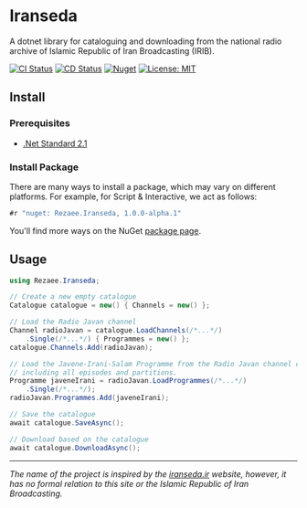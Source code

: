 ﻿# Iranseda

A dotnet library for cataloguing and downloading from the national radio archive of Islamic Republic of Iran Broadcasting (IRIB).

[![CI Status](https://github.com/alireza-rezaee/iranseda/actions/workflows/ci.yml/badge.svg)](https://github.com/alireza-rezaee/iranseda/actions/workflows/ci.yml)
[![CD Status](https://github.com/alireza-rezaee/iranseda/actions/workflows/cd.yml/badge.svg)](https://github.com/alireza-rezaee/iranseda/actions/workflows/cd.yml)
[![Nuget](https://img.shields.io/nuget/v/Rezaee.Iranseda?color=blue&label=NuGet&logo=NuGet)](https://www.nuget.org/packages/Rezaee.Iranseda/)
[![License: MIT](https://img.shields.io/badge/License-MIT-gray.svg)](./LICENSE)

## Install

### Prerequisites

- [.Net Standard 2.1](https://dotnet.microsoft.com/en-us/platform/dotnet-standard#versions)

### Install Package

There are many ways to install a package, which may vary on different platforms. For example, for Script & Interactive, we act as follows:

```csharp
#r "nuget: Rezaee.Iranseda, 1.0.0-alpha.1"
```

You'll find more ways on the NuGet [package page](https://www.nuget.org/packages/Rezaee.Iranseda/).

## Usage

```csharp
using Rezaee.Iranseda;

// Create a new empty catalogue
Catalogue catalogue = new() { Channels = new() };

// Load the Radio Javan channel
Channel radioJavan = catalogue.LoadChannels(/*...*/)
    .Single(/*...*/) { Programmes = new() };
catalogue.Channels.Add(radioJavan);

// Load the Javene-Irani-Salam Programme from the Radio Javan channel completely,
// including all episodes and partitions.
Programme javeneIrani = radioJavan.LoadProgrammes(/*...*/)
    .Single(/*...*/);
radioJavan.Programmes.Add(javeneIrani);

// Save the catalogue
await catalogue.SaveAsync();

// Download based on the catalogue
await catalogue.DownloadAsync();
```

---

*The name of the project is inspired by the [iranseda.ir](http://iranseda.ir/) website, however, it has no formal relation to this site or the Islamic Republic of Iran Broadcasting.*
